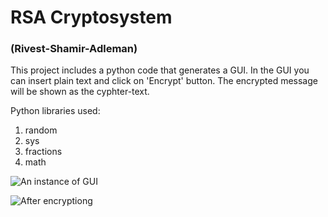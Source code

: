 # RSA Cryptosystem
### (Rivest-Shamir-Adleman)
This project includes a python code that generates a GUI.
In the GUI you can insert plain text and click on 'Encrypt' button.
The encrypted message will be shown as the cyphter-text.

Python libraries used:
 1. random  
 2. sys  
 3. fractions  
 4. math  
 
![An instance of GUI](https://github.com/anchal27sri/RSA_encryption-with-GUI-/blob/master/sample_image.png)

![After encryptiong](https://github.com/anchal27sri/RSA_encryption-with-GUI-/blob/master/sample_image2.png)
